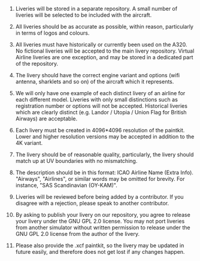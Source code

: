 1. Liveries will be stored in a separate repository. A small number of liveries will be selected to be included with the aircraft.

2. All liveries should be as accurate as possible, within reason, particularly in terms of logos and colours.

3. All liveries must have historically or currently been used on the A320. No fictional liveries will be accepted to the main livery repository. Virtual Airline liveries are one exception, and may be stored in a dedicated part of the repository.

4. The livery should have the correct engine variant and options (wifi antenna, sharklets and so on) of the aircraft which it represents.

5. We will only have one example of each distinct livery of an airline for each different model. Liveries with only small distinctions such as registration number or options will not be accepted. Historical liveries which are clearly distinct (e.g. Landor / Utopia / Union Flag for British Airways) are acceptable.

6. Each livery must be created in 4096*4096 resolution of the paintkit. Lower and higher resolution versions may be accepted in addition to the 4K variant.

7. The livery should be of reasonable quality, particularly, the livery should match up at UV boundaries with no mismatching.

8. The description should be in this format: ICAO Airline Name (Extra Info). "Airways", "Airlines", or similar words may be omitted for brevity. For instance, "SAS Scandinavian (OY-KAM)".

9. Liveries will be reviewed before being added by a contributor. If you disagree with a rejection, please speak to another contributor. 

10. By asking to publish your livery on our repository, you agree to release your livery under the GNU GPL 2.0 license. You may not port liveries from another simulator without written permission to release under the GNU GPL 2.0 license from the author of the livery.

11. Please also provide the .xcf paintkit, so the livery may be updated in future easily, and therefore does not get lost if any changes happen. 
